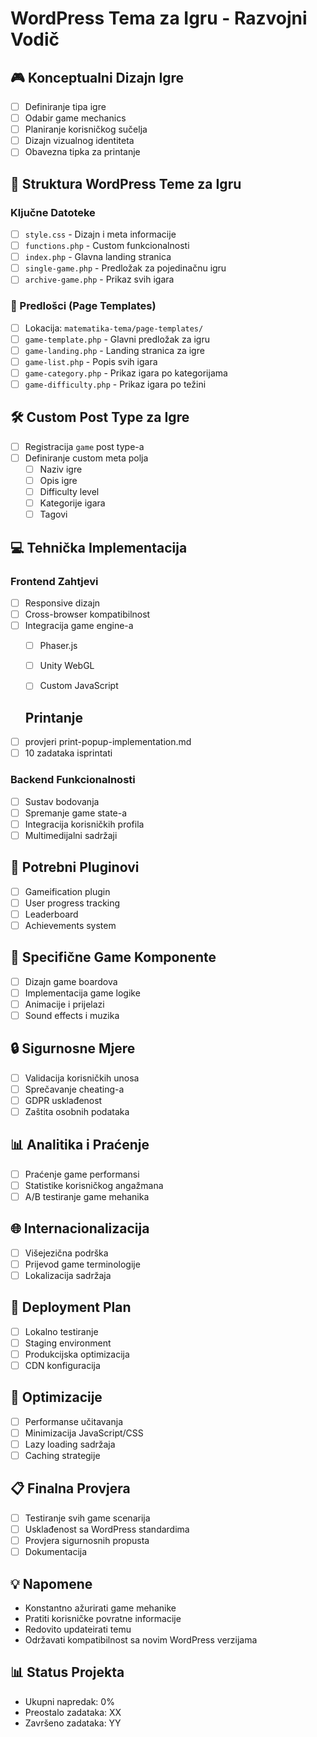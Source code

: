 # WordPress Tema za Igru - Razvojni Vodič

## 🎮 Konceptualni Dizajn Igre
- [ ] Definiranje tipa igre
- [ ] Odabir game mechanics
- [ ] Planiranje korisničkog sučelja
- [ ] Dizajn vizualnog identiteta
- [ ] Obavezna tipka za printanje 

## 📂 Struktura WordPress Teme za Igru
### Ključne Datoteke
- [ ] `style.css` - Dizajn i meta informacije
- [ ] `functions.php` - Custom funkcionalnosti
- [ ] `index.php` - Glavna landing stranica
- [ ] `single-game.php` - Predložak za pojedinačnu igru
- [ ] `archive-game.php` - Prikaz svih igara
### 🎯 Predlošci (Page Templates)
- [ ] Lokacija: `matematika-tema/page-templates/`
- [ ] `game-template.php` - Glavni predložak za igru
- [ ] `game-landing.php` - Landing stranica za igre
- [ ] `game-list.php` - Popis svih igara
- [ ] `game-category.php` - Prikaz igara po kategorijama
- [ ] `game-difficulty.php` - Prikaz igara po težini

## 🛠️ Custom Post Type za Igre
- [ ] Registracija `game` post type-a
- [ ] Definiranje custom meta polja
  - [ ] Naziv igre
  - [ ] Opis igre
  - [ ] Difficulty level
  - [ ] Kategorije igara
  - [ ] Tagovi

## 💻 Tehnička Implementacija
### Frontend Zahtjevi
- [ ] Responsive dizajn
- [ ] Cross-browser kompatibilnost
- [ ] Integracija game engine-a
  - [ ] Phaser.js
  - [ ] Unity WebGL
  - [ ] Custom JavaScript


  ## Printanje
- [ ] provjeri print-popup-implementation.md
- [ ] 10 zadataka isprintati

### Backend Funkcionalnosti
- [ ] Sustav bodovanja
- [ ] Spremanje game state-a
- [ ] Integracija korisničkih profila
- [ ] Multimedijalni sadržaji

## 🔌 Potrebni Pluginovi
- [ ] Gameification plugin
- [ ] User progress tracking
- [ ] Leaderboard
- [ ] Achievements system

## 🧩 Specifične Game Komponente
- [ ] Dizajn game boardova
- [ ] Implementacija game logike
- [ ] Animacije i prijelazi
- [ ] Sound effects i muzika

## 🔒 Sigurnosne Mjere
- [ ] Validacija korisničkih unosa
- [ ] Sprečavanje cheating-a
- [ ] GDPR usklađenost
- [ ] Zaštita osobnih podataka

## 📊 Analitika i Praćenje

- [ ] Praćenje game performansi
- [ ] Statistike korisničkog angažmana
- [ ] A/B testiranje game mehanika

## 🌐 Internacionalizacija
- [ ] Višejezična podrška
- [ ] Prijevod game terminologije
- [ ] Lokalizacija sadržaja

## 🚀 Deployment Plan
- [ ] Lokalno testiranje
- [ ] Staging environment
- [ ] Produkcijska optimizacija
- [ ] CDN konfiguracija

## 🔧 Optimizacije
- [ ] Performanse učitavanja
- [ ] Minimizacija JavaScript/CSS
- [ ] Lazy loading sadržaja
- [ ] Caching strategije

## 📋 Finalna Provjera
- [ ] Testiranje svih game scenarija
- [ ] Usklađenost sa WordPress standardima
- [ ] Provjera sigurnosnih propusta
- [ ] Dokumentacija

## 💡 Napomene
- Konstantno ažurirati game mehanike
- Pratiti korisničke povratne informacije
- Redovito updateirati temu
- Održavati kompatibilnost sa novim WordPress verzijama

## 📊 Status Projekta
- Ukupni napredak: 0%
- Preostalo zadataka: XX
- Završeno zadataka: YY
